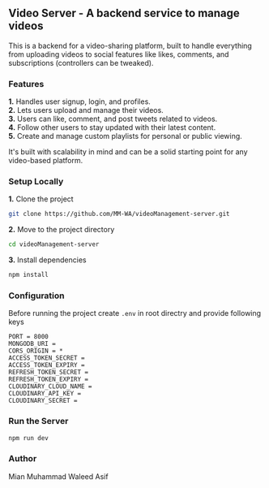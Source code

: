 ## Video Server - A backend service to manage videos

This is a backend for a video-sharing platform, built to handle everything from uploading videos to social features like likes, comments, and subscriptions (controllers can be tweaked).  

### Features  
**1.** Handles user signup, login, and profiles.  
**2.** Lets users upload and manage their videos.  
**3.** Users can like, comment, and post tweets related to videos.  
**4.** Follow other users to stay updated with their latest content.  
**5.** Create and manage custom playlists for personal or public viewing.  

It's built with scalability in mind and can be a solid starting point for any video-based platform.

### Setup Locally
**1.** Clone the project
```bash
git clone https://github.com/MM-WA/videoManagement-server.git
```
**2.** Move to the project directory
```bash
cd videoManagement-server
```
**3.** Install dependencies
```bash
npm install
```

### Configuration  
Before running the project create `.env` in root directry and provide following keys  
```env
PORT = 8000
MONGODB_URI =
CORS_ORIGIN = *
ACCESS_TOKEN_SECRET = 
ACCESS_TOKEN_EXPIRY = 
REFRESH_TOKEN_SECRET = 
REFRESH_TOKEN_EXPIRY = 
CLOUDINARY_CLOUD_NAME = 
CLOUDINARY_API_KEY = 
CLOUDINARY_SECRET = 
```

### Run the Server
```bash
npm run dev
```

### Author
Mian Muhammad Waleed Asif
